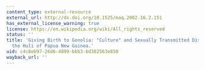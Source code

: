```yaml
---
content_type: external-resource
external_url: http://dx.doi.org/10.1525/maq.2002.16.2.151
has_external_license_warning: true
license: https://en.wikipedia.org/wiki/All_rights_reserved
status: ''
title: 'Giving Birth to Gonolia: "Culture" and Sexually Transmitted Disease among
  the Huli of Papua New Guinea.'
uid: c4c8eb97-26d6-4899-bbb3-bd382563e850
wayback_url: ''
---
```

